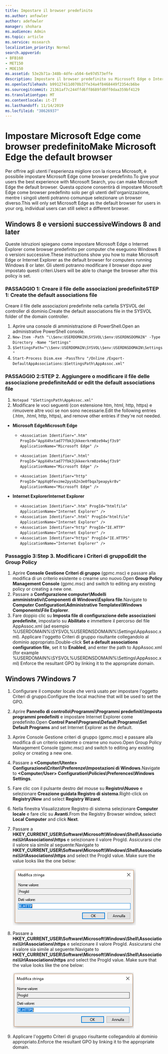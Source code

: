 ```yaml
---
title: Impostare il browser predefinito
ms.author: anfowler
author: adefowler
manager: shohara
ms.audience: Admin
ms.topic: article
ms.service: mssearch
localization_priority: Normal
search.appverid:
- BFB160
- MET150
- MOE150
ms.assetid: 53e2b71a-348b-4dfe-a504-6e97d573effe
description: Impostare il browser predefinito su Microsoft Edge o Internet Explorer per gli utenti di Microsoft Search.
ms.openlocfilehash: b99127411d070b37fe34a4f8468449f2354cb6be
ms.sourcegitcommit: 21361af7c244ffd6ff8689fd0ff0daa359bf4129
ms.translationtype: MT
ms.contentlocale: it-IT
ms.lasthandoff: 11/14/2019
ms.locfileid: "38626937"
---
```

# <a name="make-microsoft-edge-the-default-browser"></a><span data-ttu-id="e7589-103">Impostare Microsoft Edge come browser predefinito</span><span class="sxs-lookup"><span data-stu-id="e7589-103">Make Microsoft Edge the default browser</span></span>
  
<span data-ttu-id="e7589-104">Per offrire agli utenti l'esperienza migliore con la ricerca Microsoft, è possibile impostare Microsoft Edge come browser predefinito.</span><span class="sxs-lookup"><span data-stu-id="e7589-104">To give your users the best experience with Microsoft Search, you can make Microsoft Edge the default browser.</span></span> <span data-ttu-id="e7589-105">Questa opzione consentirà di impostare Microsoft Edge come browser predefinito solo per gli utenti dell'organizzazione, mentre i singoli utenti potranno comunque selezionare un browser diverso.</span><span class="sxs-lookup"><span data-stu-id="e7589-105">This will only set Microsoft Edge as the default browser for users in your org, individual users can still select a different browser.</span></span>
  
  
## <a name="windows-8-and-later"></a><span data-ttu-id="e7589-106">Windows 8 e versioni successive</span><span class="sxs-lookup"><span data-stu-id="e7589-106">Windows 8 and later</span></span>

<span data-ttu-id="e7589-107">Queste istruzioni spiegano come impostare Microsoft Edge o Internet Explorer come browser predefinito per computer che eseguono Windows 8 o versioni successive.</span><span class="sxs-lookup"><span data-stu-id="e7589-107">These instructions show you how to make Microsoft Edge or Internet Explorer as the default browser for computers running Windows 8 or later.</span></span> <span data-ttu-id="e7589-108">Gli utenti potranno modificare il browser dopo aver impostato questi criteri.</span><span class="sxs-lookup"><span data-stu-id="e7589-108">Users will be able to change the browser after this policy is set.</span></span>
  
### <a name="step-1-create-the-default-associations-file"></a><span data-ttu-id="e7589-109">PASSAGGIO 1: Creare il file delle associazioni predefinite</span><span class="sxs-lookup"><span data-stu-id="e7589-109">STEP 1: Create the default associations file</span></span>
<span data-ttu-id="e7589-110">Creare il file delle associazioni predefinite nella cartella SYSVOL del controller di dominio.</span><span class="sxs-lookup"><span data-stu-id="e7589-110">Create the default associations file in the SYSVOL folder of the domain controller.</span></span>

1. <span data-ttu-id="e7589-111">Aprire una console di amministrazione di PowerShell.</span><span class="sxs-lookup"><span data-stu-id="e7589-111">Open an administrative PowerShell console.</span></span>
1. `New-Item -Path "\\$env:USERDOMAIN\SYSVOL\$env:USERDNSDOMAIN" -Type Directory -Name "Settings"`
1. `$SettingsPath="\\$env:USERDOMAIN\SYSVOL\$env:USERDNSDOMAIN\Settings"`
1. `Start-Process Dism.exe -PassThru "/Online /Export-DefaultAppAssociations:$SettingsPath\AppAssoc.xml"`
    
  
### <a name="step-2-add-or-edit-the-default-associations-file"></a><span data-ttu-id="e7589-112">PASSAGGIO 2:</span><span class="sxs-lookup"><span data-stu-id="e7589-112">STEP 2.</span></span> <span data-ttu-id="e7589-113">Aggiungere o modificare il file delle associazione predefinite</span><span class="sxs-lookup"><span data-stu-id="e7589-113">Add or edit the default associations file</span></span>

1. `Notepad "$SettingsPath\AppAssoc.xml"`
1. <span data-ttu-id="e7589-114">Modificare le voci seguenti (con estensione htm, html, http, https) e rimuovere altre voci se non sono necessarie.</span><span class="sxs-lookup"><span data-stu-id="e7589-114">Edit the following entries (.htm, .html, http, https), and remove other entries if they're not needed.</span></span>
  - <span data-ttu-id="e7589-115">**Microsoft Edge**</span><span class="sxs-lookup"><span data-stu-id="e7589-115">**Microsoft Edge**</span></span>
    - `<Association Identifier=".htm" ProgId="AppX4hxtad77fbk3jkkeerkrm0ze94wjf3s9" ApplicationName="Microsoft Edge" />`
              
    - `<Association Identifier=".html" ProgId="AppX4hxtad77fbk3jkkeerkrm0ze94wjf3s9" ApplicationName="Microsoft Edge" />`
    - `<Association Identifier="http" ProgId="AppXq0fevzme2pys62n3e0fbqa7peapykr8v" ApplicationName="Microsoft Edge" />`
    
  - <span data-ttu-id="e7589-116">**Internet Explorer**</span><span class="sxs-lookup"><span data-stu-id="e7589-116">**Internet Explorer**</span></span>
    
    - `<Association Identifier=".htm" ProgId="htmlfile" ApplicationName="Internet Explorer" />`        
    - `<Association Identifier=".html" ProgId="htmlfile" ApplicationName="Internet Explorer" />`
    - `<Association Identifier="http" ProgId="IE.HTTP" ApplicationName="Internet Explorer" />`
    - `<Association Identifier="https" ProgId="IE.HTTPS" ApplicationName="Internet Explorer" />`

### <a name="step-3-edit-the-group-policy"></a><span data-ttu-id="e7589-117">Passaggio 3:</span><span class="sxs-lookup"><span data-stu-id="e7589-117">Step 3.</span></span> <span data-ttu-id="e7589-118">Modificare i Criteri di gruppo</span><span class="sxs-lookup"><span data-stu-id="e7589-118">Edit the Group Policy</span></span>

1. <span data-ttu-id="e7589-119">Aprire **Console Gestione Criteri di gruppo** (gpmc.msc) e passare alla modifica di un criterio esistente o crearne uno nuovo.</span><span class="sxs-lookup"><span data-stu-id="e7589-119">Open **Group Policy Management Console** (gpmc.msc) and switch to editing any existing policy or creating a new one.</span></span>
1. <span data-ttu-id="e7589-120">Passare a **Configurazione computer\Modelli amministrativi\Componenti di Windows\Esplora file**.</span><span class="sxs-lookup"><span data-stu-id="e7589-120">Navigate to **Computer Configuration\Administrative Templates\Windows Components\File Explorer**.</span></span>
1. <span data-ttu-id="e7589-121">Fare doppio clic su **Imposta file di configurazione delle associazioni predefinite**, impostarlo su **Abilitato** e immettere il percorso del file AppAssoc.xml (ad esempio %USERDOMAIN%\SYSVOL\%USERDNSDOMAIN%\Settings\AppAssoc.xml). Applicare l'oggetto Criteri di gruppo risultante collegandolo al dominio appropriato.</span><span class="sxs-lookup"><span data-stu-id="e7589-121">Double-click **Set a default associations configuration file**, set it to **Enabled**, and enter the path to AppAssoc.xml (for example %USERDOMAIN%\SYSVOL\%USERDNSDOMAIN%\Settings\AppAssoc.xml) Enforce the resultant GPO by linking it to the appropriate domain.</span></span>

  
## <a name="windows-7"></a><span data-ttu-id="e7589-122">Windows 7</span><span class="sxs-lookup"><span data-stu-id="e7589-122">Windows 7</span></span>

1. <span data-ttu-id="e7589-123">Configurare il computer locale che verrà usato per impostare l'oggetto Criteri di gruppo.</span><span class="sxs-lookup"><span data-stu-id="e7589-123">Configure the local machine that will be used to set the GPO.</span></span>
    
1. <span data-ttu-id="e7589-124">Aprire **Pannello di controllo\Programmi\Programmi predefiniti\Imposta programmi predefiniti** e impostare Internet Explorer come predefinito.</span><span class="sxs-lookup"><span data-stu-id="e7589-124">Open **Control Panel\Programs\Default Programs\Set Default Programs** and set Internet Explorer as the default.</span></span> 
    
2. <span data-ttu-id="e7589-125">Aprire Console Gestione criteri di gruppo (gpmc.msc) e passare alla modifica di un criterio esistente o crearne uno nuovo.</span><span class="sxs-lookup"><span data-stu-id="e7589-125">Open Group Policy Management Console (gpmc.msc) and switch to editing any existing policy or creating a new one.</span></span>
    
1. <span data-ttu-id="e7589-126">Passare a **\<Computer/Utente\> Configurazione\Criteri\Preferenze\Impostazioni di Windows**.</span><span class="sxs-lookup"><span data-stu-id="e7589-126">Navigate to **\<Computer/User\> Configuration\Policies\Preferences\Windows Settings**.</span></span>
    
2. <span data-ttu-id="e7589-127">Fare clic con il pulsante destro del mouse su **Registro\Nuovo** e selezionare **Creazione guidata Registro di sistema**.</span><span class="sxs-lookup"><span data-stu-id="e7589-127">Right-click on **Registry\New** and select **Registry Wizard**.</span></span>
    
3. <span data-ttu-id="e7589-128">Nella finestra Visualizzatore Registro di sistema selezionare **Computer locale** e fare clic su **Avanti**.</span><span class="sxs-lookup"><span data-stu-id="e7589-128">From the Registry Browser window, select **Local Computer** and click **Next**.</span></span>
    
4. <span data-ttu-id="e7589-p105">Passare a **HKEY_CURRENT_USER\Software\Microsoft\Windows\Shell\Associations\UrlAssociations\https** e selezionare il valore ProgId. Assicurarsi che il valore sia simile al seguente:</span><span class="sxs-lookup"><span data-stu-id="e7589-p105">Navigate to **HKEY_CURRENT_USER\Software\Microsoft\Windows\Shell\Associations\UrlAssociations\https** and select the ProgId value. Make sure the value looks like the one below:</span></span> 
    
    ![Selezionare il valore ProgID in Modifica stringa](media/f6173dcc-b898-4967-8c40-4b0fe411a92b.png)
  
5. <span data-ttu-id="e7589-p106">Passare a **HKEY_CURRENT_USER\Software\Microsoft\Windows\Shell\Associations\UrlAssociations\https** e selezionare il valore ProgId. Assicurarsi che il valore sia simile al seguente:</span><span class="sxs-lookup"><span data-stu-id="e7589-p106">Navigate to **HKEY_CURRENT_USER\Software\Microsoft\Windows\Shell\Associations\UrlAssociations\https** and select the ProgId value. Make sure that the value looks like the one below:</span></span> 
    
    ![Selezionare il valore ProgID per HTTPS in Modifica stringa](media/3519e13b-4fe7-4d15-946c-82fd50fc49bb.png)
  
3. <span data-ttu-id="e7589-135">Applicare l'oggetto Criteri di gruppo risultante collegandolo al dominio appropriato.</span><span class="sxs-lookup"><span data-stu-id="e7589-135">Enforce the resultant GPO by linking it to the appropriate domain.</span></span>
    
